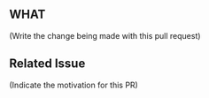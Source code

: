 ## WHAT
(Write the change being made with this pull request)

## Related Issue
(Indicate the motivation for this PR)
